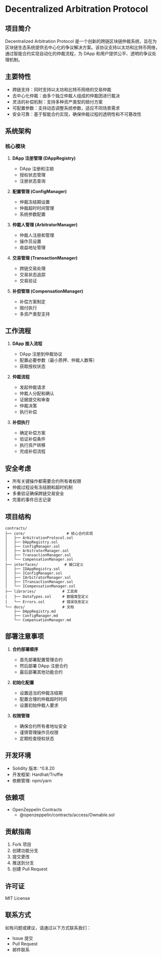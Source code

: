 # Decentralized Arbitration Protocol

## 项目简介

Decentralized Arbitration Protocol 是一个创新的跨链区块链仲裁系统，旨在为区块链生态系统提供去中心化的争议解决方案。该协议支持以太坊和比特币网络，通过智能合约实现自动化的仲裁流程，为 DApp 和用户提供公平、透明的争议处理机制。

## 主要特性

- 跨链支持：同时支持以太坊和比特币网络的交易仲裁
- 去中心化仲裁：由多个独立仲裁人组成的仲裁团进行裁决
- 灵活的补偿机制：支持多种资产类型的赔付方案
- 可配置参数：支持动态调整系统参数，适应不同场景需求
- 安全可靠：基于智能合约实现，确保仲裁过程的透明性和不可篡改性

## 系统架构

### 核心模块

1. **DApp 注册管理 (DAppRegistry)**
   - DApp 注册和注销
   - 授权状态管理
   - 注册状态查询

2. **配置管理 (ConfigManager)**
   - 仲裁冻结期设置
   - 仲裁超时时间管理
   - 系统参数配置

3. **仲裁人管理 (ArbitratorManager)**
   - 仲裁人注册和管理
   - 操作员设置
   - 收益地址管理

4. **交易管理 (TransactionManager)**
   - 跨链交易处理
   - 交易状态追踪
   - 交易验证

5. **补偿管理 (CompensationManager)**
   - 补偿方案制定
   - 赔付执行
   - 多资产类型支持

## 工作流程

1. **DApp 接入流程**
   - DApp 注册到仲裁协议
   - 配置必要参数（最小质押、仲裁人数等）
   - 获取授权状态

2. **仲裁流程**
   - 发起仲裁请求
   - 仲裁人分配和确认
   - 证据提交和审查
   - 仲裁决策
   - 执行补偿

3. **补偿执行**
   - 确定补偿方案
   - 验证补偿条件
   - 执行资产转移
   - 完成补偿流程

## 安全考虑

- 所有关键操作都需要合约所有者权限
- 仲裁过程设有冻结期和超时机制
- 多重验证确保跨链交易安全
- 完善的事件日志记录

## 项目结构

```
contracts/
├── core/                   # 核心合约实现
│   ├── ArbitrationProtocol.sol
│   ├── DAppRegistry.sol
│   ├── ConfigManager.sol
│   ├── ArbitratorManager.sol
│   ├── TransactionManager.sol
│   └── CompensationManager.sol
├── interfaces/            # 接口定义
│   ├── IDAppRegistry.sol
│   ├── IConfigManager.sol
│   ├── IArbitratorManager.sol
│   ├── ITransactionManager.sol
│   └── ICompensationManager.sol
├── libraries/            # 工具库
│   ├── DataTypes.sol     # 数据类型定义
│   └── Errors.sol        # 错误信息定义
└── docs/                 # 文档
    ├── DAppRegistry.md
    ├── ConfigManager.md
    └── CompensationManager.md
```

## 部署注意事项

1. **合约部署顺序**
   - 首先部署配置管理合约
   - 然后部署 DApp 注册合约
   - 最后部署其他功能合约

2. **初始化配置**
   - 设置适当的仲裁冻结期
   - 配置合理的仲裁超时时间
   - 设置初始仲裁人要求

3. **权限管理**
   - 确保合约所有者地址安全
   - 谨慎管理操作员权限
   - 定期检查授权状态

## 开发环境

- Solidity 版本: ^0.8.20
- 开发框架: Hardhat/Truffle
- 依赖管理: npm/yarn

## 依赖项

- OpenZeppelin Contracts
  - @openzeppelin/contracts/access/Ownable.sol

## 贡献指南

1. Fork 项目
2. 创建功能分支
3. 提交更改
4. 推送到分支
5. 创建 Pull Request

## 许可证

MIT License

## 联系方式

如有问题或建议，请通过以下方式联系我们：
- Issue 提交
- Pull Request
- 邮件联系
